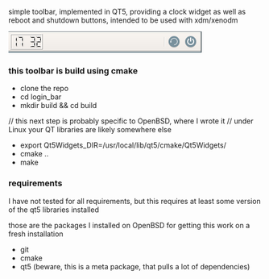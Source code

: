 simple toolbar, implemented in QT5, providing a clock widget as well as reboot and shutdown buttons, intended to be used with xdm/xenodm

![alt text](https://raw.githubusercontent.com/skraatz/login_bar/master/screenshot.png)

### this toolbar is build using cmake

 * clone the repo
 * cd login_bar
 * mkdir build && cd build
 
 // this next  step is probably specific to OpenBSD, where I wrote it
 // under Linux your QT libraries are likely somewhere else
 * export Qt5Widgets_DIR=/usr/local/lib/qt5/cmake/Qt5Widgets/ 
 * cmake ..
 * make

### requirements

I have not tested for all requirements, but this requires at least some version
of the qt5 libraries installed

those are the packages I installed on OpenBSD for getting this work on a fresh installation
 * git
 * cmake
 * qt5 (beware, this is a meta package, that pulls a lot of dependencies)
